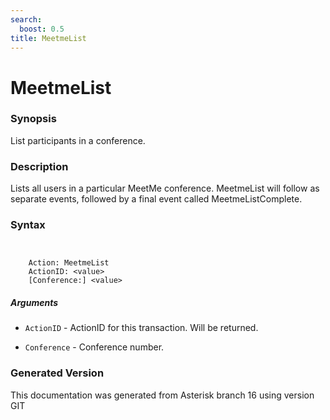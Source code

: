 ```yaml
---
search:
  boost: 0.5
title: MeetmeList
---
```


# MeetmeList

### Synopsis

List participants in a conference.

### Description

Lists all users in a particular MeetMe conference. MeetmeList will follow as separate events, followed by a final event called MeetmeListComplete.<br>


### Syntax


```


    Action: MeetmeList
    ActionID: <value>
    [Conference:] <value>

```
##### Arguments


* `ActionID` - ActionID for this transaction. Will be returned.<br>

* `Conference` - Conference number.<br>


### Generated Version

This documentation was generated from Asterisk branch 16 using version GIT 